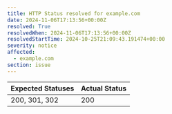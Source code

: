 ```yaml
---
title: HTTP Status resolved for example.com
date: 2024-11-06T17:13:56+00:00Z
resolved: True
resolvedWhen: 2024-11-06T17:13:56+00:00Z
resolvedStartTime: 2024-10-25T21:09:43.191474+00:00
severity: notice
affected:
  - example.com
section: issue
---
```


| Expected Statuses | Actual Status  |
|-------------------|----------------|
| 200, 301, 302 | 200 |

